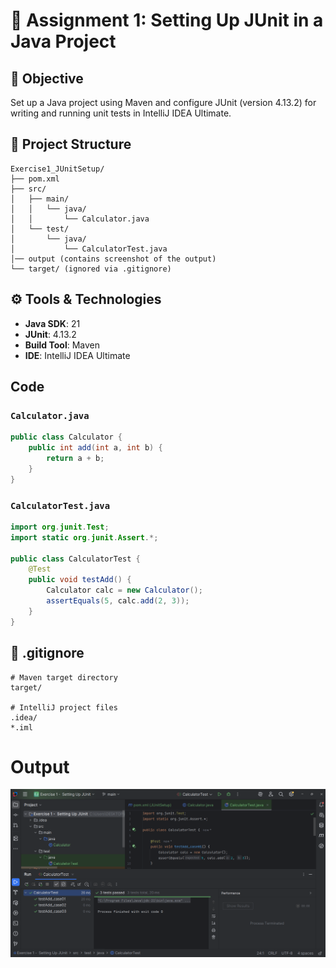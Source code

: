 # 📘 Assignment 1: Setting Up JUnit in a Java Project

## 📌 Objective
Set up a Java project using Maven and configure JUnit (version 4.13.2) for writing and running unit tests in IntelliJ IDEA Ultimate.

## 📁 Project Structure
```
Exercise1_JUnitSetup/
├── pom.xml
├── src/
│   ├── main/
│   │   └── java/
│   │       └── Calculator.java
│   └── test/
│       └── java/
│           └── CalculatorTest.java
│── output (contains screenshot of the output)
└── target/ (ignored via .gitignore)
```

## ⚙️ Tools & Technologies
- **Java SDK**: 21
- **JUnit**: 4.13.2
- **Build Tool**: Maven
- **IDE**: IntelliJ IDEA Ultimate


## Code
### `Calculator.java`
```java
public class Calculator {
    public int add(int a, int b) {
        return a + b;
    }
}
```

### `CalculatorTest.java`
```java
import org.junit.Test;
import static org.junit.Assert.*;

public class CalculatorTest {
    @Test
    public void testAdd() {
        Calculator calc = new Calculator();
        assertEquals(5, calc.add(2, 3));
    }
}
```

## 🚫 .gitignore
```
# Maven target directory
target/

# IntelliJ project files
.idea/
*.iml
```

# Output 

![Output](https://github.com/SudipSarkar1193/Digital-Nurture-4.0-JavaFSE/blob/main/Week2_TDD%20using%20JUnit5%20and%20Mockito/Exercise%201%20-%20%20Setting%20Up%20JUnit/output/Setting%20up%20JUnit%20with%20Maven.png?raw=true)

